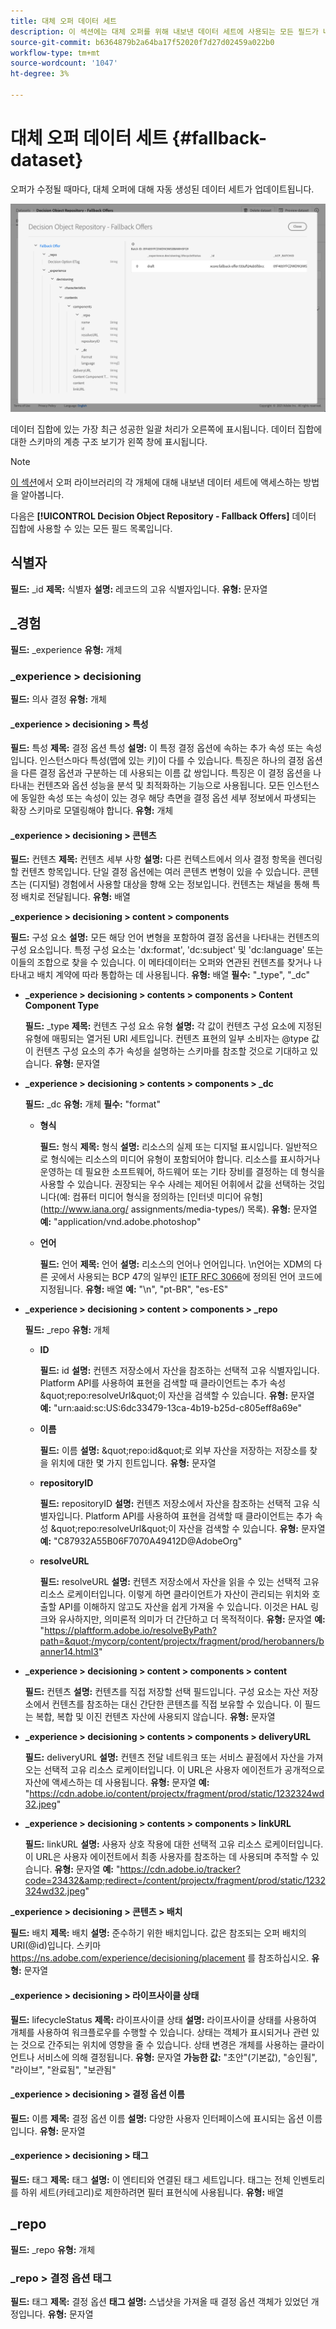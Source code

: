 ```yaml
---
title: 대체 오퍼 데이터 세트
description: 이 섹션에는 대체 오퍼를 위해 내보낸 데이터 세트에 사용되는 모든 필드가 나열됩니다.
source-git-commit: b6364879b2a64ba17f52020f7d27d02459a022b0
workflow-type: tm+mt
source-wordcount: '1047'
ht-degree: 3%

---
```


# 대체 오퍼 데이터 세트 {#fallback-dataset}

오퍼가 수정될 때마다, 대체 오퍼에 대해 자동 생성된 데이터 세트가 업데이트됩니다.

![](../../assets/dataset-fallback.png)

데이터 집합에 있는 가장 최근 성공한 일괄 처리가 오른쪽에 표시됩니다. 데이터 집합에 대한 스키마의 계층 구조 보기가 왼쪽 창에 표시됩니다.

>[!NOTE]
>
>[이 섹션](../export-catalog/access-dataset.md)에서 오퍼 라이브러리의 각 개체에 대해 내보낸 데이터 세트에 액세스하는 방법을 알아봅니다.

다음은 **[!UICONTROL Decision Object Repository - Fallback Offers]** 데이터 집합에 사용할 수 있는 모든 필드 목록입니다.

## 식별자

**필드:** _id 
**제목:** 식별자 
**설명:** 레코드의 고유 식별자입니다.
**유형:** 문자열

## _경험

**필드:** _experience 
**유형:** 개체

### _experience > decisioning

**필드:** 의사 결정 
**유형:** 개체

#### _experience > decisioning > 특성

**필드:** 특성 
**제목:** 결정 옵션 특성 
**설명:** 이 특정 결정 옵션에 속하는 추가 속성 또는 속성입니다. 인스턴스마다 특성(맵에 있는 키)이 다를 수 있습니다. 특징은 하나의 결정 옵션을 다른 결정 옵션과 구분하는 데 사용되는 이름 값 쌍입니다. 특징은 이 결정 옵션을 나타내는 컨텐츠와 옵션 성능을 분석 및 최적화하는 기능으로 사용됩니다. 모든 인스턴스에 동일한 속성 또는 속성이 있는 경우 해당 측면을 결정 옵션 세부 정보에서 파생되는 확장 스키마로 모델링해야 합니다.
**유형:** 개체

<!--Field under Characteristics without title = additionalProperties? Desc = Value of the property. Type: string-->

#### _experience > decisioning > 콘텐츠

**필드:** 컨텐츠 
**제목:** 컨텐츠 세부 사항 
**설명:** 다른 컨텍스트에서 의사 결정 항목을 렌더링할 컨텐츠 항목입니다. 단일 결정 옵션에는 여러 콘텐츠 변형이 있을 수 있습니다. 콘텐츠는 (디지털) 경험에서 사용할 대상을 향해 오는 정보입니다. 컨텐츠는 채널을 통해 특정 배치로 전달됩니다.
**유형:** 배열

**_experience > decisioning > content > components**

**필드:** 구성 요소 
**설명:** 모든 해당 언어 변형을 포함하여 결정 옵션을 나타내는 컨텐츠의 구성 요소입니다. 특정 구성 요소는 &#39;dx:format&#39;, &#39;dc:subject&#39; 및 &#39;dc:language&#39; 또는 이들의 조합으로 찾을 수 있습니다. 이 메타데이터는 오퍼와 연관된 컨텐츠를 찾거나 나타내고 배치 계약에 따라 통합하는 데 사용됩니다.
**유형:** 배열 
**필수:** &quot;_type&quot;, &quot;_dc&quot;  <!--TBC?-->

* **_experience > decisioning > contents > components > Content Component Type**

   **필드:** _type
   **제목:** 컨텐츠 구성 요소 유형
   **설명:** 각 값이 컨텐츠 구성 요소에 지정된 유형에 매핑되는 열거된 URI 세트입니다. 컨텐츠 표현의 일부 소비자는 @type 값이 컨텐츠 구성 요소의 추가 속성을 설명하는 스키마를 참조할 것으로 기대하고 있습니다.
   **유형:** 문자열

* **_experience > decisioning > contents > components > _dc**

   **필드:** _dc
   **유형:** 개체
   **필수:** &quot;format&quot;

   * **형식**

      **필드:** 형식
      **제목:** 형식
      **설명:** 리소스의 실제 또는 디지털 표시입니다. 일반적으로 형식에는 리소스의 미디어 유형이 포함되어야 합니다. 리소스를 표시하거나 운영하는 데 필요한 소프트웨어, 하드웨어 또는 기타 장비를 결정하는 데 형식을 사용할 수 있습니다. 권장되는 우수 사례는 제어된 어휘에서 값을 선택하는 것입니다(예: 컴퓨터 미디어 형식을 정의하는 [인터넷 미디어 유형](http://www.iana.org/ assignments/media-types/) 목록).
      **유형:** 문자열
      **예:**  &quot;application/vnd.adobe.photoshop&quot;

   * **언어**

      **필드:** 언어
      **제목:** 언어
      **설명:**  리소스의 언어나 언어입니다. \n언어는 XDM의 다른 곳에서 사용되는 BCP 47의 일부인 [IETF RFC 3066](https://www.ietf.org/rfc/rfc3066.txt)에 정의된 언어 코드에 지정됩니다.
      **유형:** 배열
      **예:** &quot;\n&quot;, &quot;pt-BR&quot;, &quot;es-ES&quot;

* **_experience > decisioning > content > components > _repo**

   **필드:** _repo
   **유형:** 개체

   * **ID**

      **필드:** id
      **설명:** 컨텐츠 저장소에서 자산을 참조하는 선택적 고유 식별자입니다. Platform API를 사용하여 표현을 검색할 때 클라이언트는 추가 속성 \&quot;repo:resolveUrl\&quot;이 자산을 검색할 수 있습니다.
      **유형:** 문자열
      **예:**  &quot;urn:aaid:sc:US:6dc33479-13ca-4b19-b25d-c805eff8a69e&quot;

   * **이름**

      **필드:** 이름
      **설명:**  \&quot;repo:id\&quot;로 외부 자산을 저장하는 저장소를 찾을 위치에 대한 몇 가지 힌트입니다.
      **유형:** 문자열

   * **repositoryID**

      **필드:** repositoryID
      **설명:** 컨텐츠 저장소에서 자산을 참조하는 선택적 고유 식별자입니다. Platform API를 사용하여 표현을 검색할 때 클라이언트는 추가 속성 \&quot;repo:resolveUrl\&quot;이 자산을 검색할 수 있습니다.
      **유형:** 문자열
      **예:**  &quot;C87932A55B06F7070A49412D@AdobeOrg&quot;

   * **resolveURL**

      **필드:** resolveURL
      **설명:** 컨텐츠 저장소에서 자산을 읽을 수 있는 선택적 고유 리소스 로케이터입니다. 이렇게 하면 클라이언트가 자산이 관리되는 위치와 호출할 API를 이해하지 않고도 자산을 쉽게 가져올 수 있습니다. 이것은 HAL 링크와 유사하지만, 의미론적 의미가 더 간단하고 더 목적적이다.
      **유형:** 문자열
      **예:**  &quot;https://plaftform.adobe.io/resolveByPath?path=&quot;/mycorp/content/projectx/fragment/prod/herobanners/banner14.html3&quot;

* **_experience > decisioning > content > components > content**

   **필드:** 컨텐츠
   **설명:** 컨텐츠를 직접 저장할 선택 필드입니다. 구성 요소는 자산 저장소에서 컨텐츠를 참조하는 대신 간단한 콘텐츠를 직접 보유할 수 있습니다. 이 필드는 복합, 복합 및 이진 컨텐츠 자산에 사용되지 않습니다.
   **유형:** 문자열

* **_experience > decisioning > contents > components > deliveryURL**

   **필드:** deliveryURL
   **설명:** 컨텐츠 전달 네트워크 또는 서비스 끝점에서 자산을 가져오는 선택적 고유 리소스 로케이터입니다. 이 URL은 사용자 에이전트가 공개적으로 자산에 액세스하는 데 사용됩니다.
   **유형:** 문자열
   **예:**  &quot;https://cdn.adobe.io/content/projectx/fragment/prod/static/1232324wd32.jpeg&quot;

* **_experience > decisioning > contents > components > linkURL**

   **필드:** linkURL
   **설명:** 사용자 상호 작용에 대한 선택적 고유 리소스 로케이터입니다. 이 URL은 사용자 에이전트에서 최종 사용자를 참조하는 데 사용되며 추적할 수 있습니다.
   **유형:** 문자열
   **예:**  &quot;https://cdn.adobe.io/tracker?code=23432&amp;redirect=/content/projectx/fragment/prod/static/1232324wd32.jpeg&quot;

**_experience > decisioning > 콘텐츠 > 배치**

**필드:** 배치 
**제목:** 배치 
**설명:** 준수하기 위한 배치입니다. 값은 참조되는 오퍼 배치의 URI(@id)입니다. 스키마 https://ns.adobe.com/experience/decisioning/placement 를 참조하십시오.
**유형:** 문자열

#### _experience > decisioning > 라이프사이클 상태

**필드:** lifecycleStatus 
**제목:** 라이프사이클 상태 
**설명:** 라이프사이클 상태를 사용하여 개체를 사용하여 워크플로우를 수행할 수 있습니다. 상태는 객체가 표시되거나 관련 있는 것으로 간주되는 위치에 영향을 줄 수 있습니다. 상태 변경은 개체를 사용하는 클라이언트나 서비스에 의해 결정됩니다.
**유형:** 문자열 
**가능한 값:**  &quot;초안&quot;(기본값), &quot;승인됨&quot;, &quot;라이브&quot;, &quot;완료됨&quot;, &quot;보관됨&quot;

#### _experience > decisioning > 결정 옵션 이름

**필드:** 이름 
**제목:** 결정 옵션 이름 
**설명:**  다양한 사용자 인터페이스에 표시되는 옵션 이름입니다.
**유형:** 문자열

#### _experience > decisioning > 태그

**필드:** 태그 
**제목:** 태그 
**설명:** 이 엔티티와 연결된 태그 세트입니다. 태그는 전체 인벤토리를 하위 세트(카테고리)로 제한하려면 필터 표현식에 사용됩니다.
**유형:** 배열

<!--Field without name under tags: Description: An identifier of a tag object. The value is the @id of the tag that is referenced. See tag schema: https://ns.adobe.com/experience/decisioning/tag. Type: string-->

## _repo

**필드:** _repo 
**유형:** 개체

### _repo > 결정 옵션 태그

**필드:** 태그 
**제목:** 결정 옵션 
**태그 설명:** 스냅샷을 가져올 때 결정 옵션 객체가 있었던 개정입니다.
**유형:** 문자열
